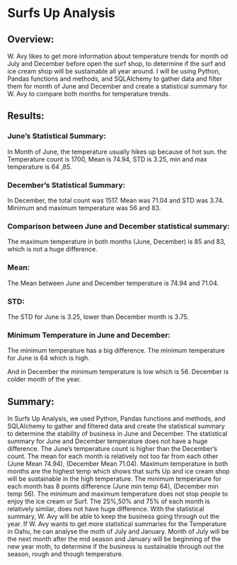 # Surfs Up Analysis

## Overview:

W. Avy likes to get more information about temperature trends for month od July and December before open the surf shop, to determine if the surf and ice cream shop will be sustainable all year around. I will be using Python, Pandas functions and methods, and SQLAlchemy to gather data and filter them for month of June and December and create a statistical summary for W. Avy to compare both months for temperature trends.

## Results:

### June’s Statistical Summary:
In Month of June, the temperature usually hikes up because of hot sun. the Temperature count is 1700, Mean is 74.94, STD is 3.25, min and max temperature is 64 ,85.
### December’s Statistical Summary:
In December, the total count was 1517. Mean was 71.04 and STD was 3.74. Minimum and maximum temperature was 56 and 83.
### Comparison between June and December statistical summary:
The maximum temperature in both months (June, December) is 85 and 83, which is not a huge difference.

### Mean:

The Mean between June and December temperature is 74.94 and 71.04.

### STD:

The STD for June is 3.25, lower than December month is 3.75.

### Minimum Temperature in June and December:

The minimum temperature has a big difference. The minimum temperature for June is 64 which is high.

And in December the minimum temperature is low which is 56. December is colder month of the year.

## Summary:

In Surfs Up Analysis, we used Python, Pandas functions and methods, and SQLAlchemy to gather and filtered data and create the statistical summary to determine the stability of business in June and December.
The statistical summary for June and December temperature does not have a huge difference. The June’s temperature count is higher than the December’s count. The mean for each month is relatively not too far from each other (June Mean 74.94), (December Mean 71.04).  Maximum temperature in both months are the highest temp which shows that surfs Up and ice cream shop will be sustainable in the high temperature. The minimum temperature for each month has 8 points difference (June min temp 64), (December min temp 56). The minimum and maximum temperature does not stop people to enjoy the ice cream or Surf. The 25%,50% and 75% of each month is relatively similar, does not have huge difference.  With the statistical summary, W. Avy will be able to keep the business going through out the year. 
If W. Avy wants to get more statistical summaries for the Temperature in Oahu, he can analyse the moth of July and January. Month of July will be the next month after the mid season and January will be beginning of the new year moth, to determine if the business is sustainable through out the season, rough and though temperature.
